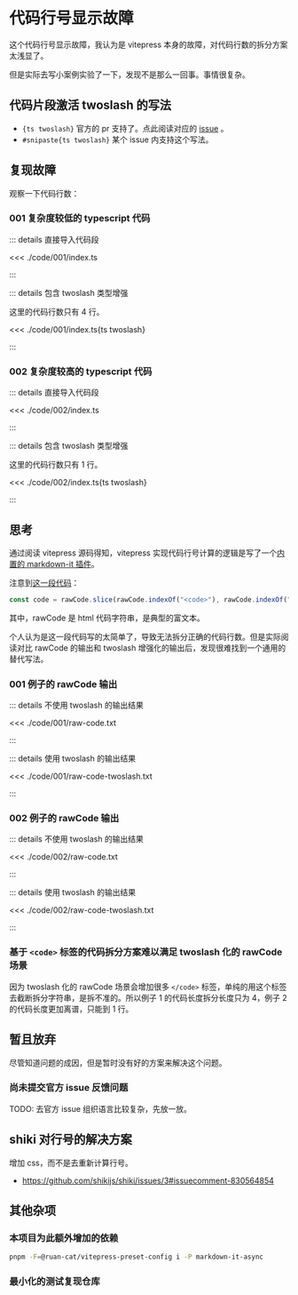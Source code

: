 # 代码行号显示故障

这个代码行号显示故障，我认为是 vitepress 本身的故障，对代码行数的拆分方案太浅显了。

但是实际去写小案例实验了一下，发现不是那么一回事。事情很复杂。

## 代码片段激活 twoslash 的写法

- `{ts twoslash}` 官方的 pr 支持了。点此阅读对应的 [issue](https://github.com/vuejs/vitepress/pull/4100) 。
- `#snipaste{ts twoslash}` 某个 issue 内支持这个写法。

## 复现故障

观察一下代码行数：

### 001 复杂度较低的 typescript 代码

::: details 直接导入代码段

<<< ./code/001/index.ts

:::

::: details 包含 twoslash 类型增强

这里的代码行数只有 4 行。

<<< ./code/001/index.ts{ts twoslash}

:::

### 002 复杂度较高的 typescript 代码

::: details 直接导入代码段

<<< ./code/002/index.ts

:::

::: details 包含 twoslash 类型增强

这里的代码行数只有 1 行。

<<< ./code/002/index.ts{ts twoslash}

:::

## 思考

通过阅读 vitepress 源码得知，vitepress 实现代码行号计算的逻辑是写了一个[内置的 markdown-it 插件](https://github.com/vuejs/vitepress/blob/main/src/node/markdown/plugins/lineNumbers.ts)。

注意到[这一段代码](https://github.com/vuejs/vitepress/blob/main/src/node/markdown/plugins/lineNumbers.ts#L27-L30)：

```ts
const code = rawCode.slice(rawCode.indexOf("<code>"), rawCode.indexOf("</code>"));
```

其中，rawCode 是 html 代码字符串，是典型的富文本。

个人认为是这一段代码写的太简单了，导致无法拆分正确的代码行数。但是实际阅读对比 rawCode 的输出和 twoslash 增强化的输出后，发现很难找到一个通用的替代写法。

### 001 例子的 rawCode 输出

::: details 不使用 twoslash 的输出结果

<<< ./code/001/raw-code.txt

:::

::: details 使用 twoslash 的输出结果

<<< ./code/001/raw-code-twoslash.txt

:::

### 002 例子的 rawCode 输出

::: details 不使用 twoslash 的输出结果

<<< ./code/002/raw-code.txt

:::

::: details 使用 twoslash 的输出结果

<<< ./code/002/raw-code-twoslash.txt

:::

### 基于 `<code>` 标签的代码拆分方案难以满足 twoslash 化的 rawCode 场景

因为 twoslash 化的 rawCode 场景会增加很多 `</code>` 标签，单纯的用这个标签去截断拆分字符串，是拆不准的。所以例子 1 的代码长度拆分长度只为 4，例子 2 的代码长度更加离谱，只能到 1 行。

## 暂且放弃

尽管知道问题的成因，但是暂时没有好的方案来解决这个问题。

### 尚未提交官方 issue 反馈问题

TODO: 去官方 issue 组织语言比较复杂，先放一放。

## shiki 对行号的解决方案

增加 css，而不是去重新计算行号。

- https://github.com/shikijs/shiki/issues/3#issuecomment-830564854

## 其他杂项

### 本项目为此额外增加的依赖

```bash
pnpm -F=@ruan-cat/vitepress-preset-config i -P markdown-it-async
```

### 最小化的测试复现仓库
